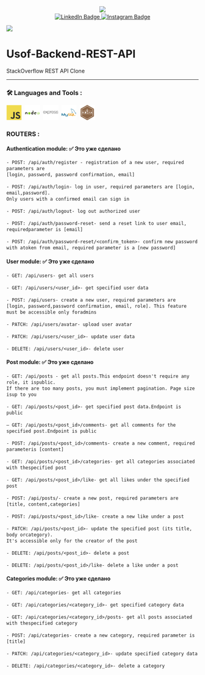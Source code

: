 <div id="header" align="center">
  <img src="https://media.giphy.com/media/M9gbBd9nbDrOTu1Mqx/giphy.gif" width="100"/>
</div>

<div id="badges" align="center">
  <a href="https://www.linkedin.com/in/%D0%BF%D0%B0%D0%B2%D0%B5%D0%BB-%D0%BC%D0%B0%D1%80%D1%87%D0%B5%D0%BD%D0%BA%D0%BE-74b98a224/">
    <img src="https://img.shields.io/badge/LinkedIn-blue?style=for-the-badge&logo=linkedin&logoColor=white" alt="LinkedIn Badge"/>
  </a>
  <a href="https://www.instagram.com/muilco/">
    <img src="https://img.shields.io/badge/Instagram-yellow?style=for-the-badge&logo=instagram&logoColor=white" alt="Instagram Badge"/>
  </a>
</div>

![](https://visitor-badge.glitch.me/badge?page_id=pmarchenkoucode.usof-backend-rest-api)


# Usof-Backend-REST-API
StackOverflow REST API Clone

---

### :hammer_and_wrench: Languages and Tools :

<div>
  <img src="https://github.com/devicons/devicon/blob/master/icons/javascript/javascript-original.svg" alt="JS" width="40" height="40"/>&nbsp;
  <img src="https://github.com/devicons/devicon/blob/master/icons/nodejs/nodejs-original-wordmark.svg" alt="NodeJS" width="40" height="40"/>&nbsp;
  <img src="https://github.com/devicons/devicon/blob/master/icons/express/express-original-wordmark.svg" alt="express" width="40" height="40"/>&nbsp;
  <img src="https://github.com/devicons/devicon/blob/master/icons/mysql/mysql-original-wordmark.svg" alt="MySQL" width="40" height="40"/>&nbsp;
  <img src="https://github.com/devicons/devicon/blob/master/icons/mocha/mocha-plain.svg" alt="Mocha" width="40" height="40"/>&nbsp;
</div>

### ROUTERS :
  #### Authentication module: :white_check_mark: Это уже сделано
    - POST: /api/auth/register - registration of a new user, required parameters are
    [login, password, password confirmation, email]

    - POST: /api/auth/login- log in user, required parameters are [login, email,password]. 
    Only users with a confirmed email can sign in

    - POST: /api/auth/logout- log out authorized user

    - POST: /api/auth/password-reset- send a reset link to user email, requiredparameter is [email]

    - POST: /api/auth/password-reset/<confirm_token>- confirm new password with atoken from email, required parameter is a [new password]
    
   #### User module: :white_check_mark: Это уже сделано
    - GET: /api/users- get all users
    
    - GET: /api/users/<user_id>- get specified user data
    
    - POST: /api/users- create a new user, required parameters are 
    [login, password,password confirmation, email, role]. This feature must be accessible only foradmins
    
    - PATCH: /api/users/avatar- upload user avatar
    
    - PATCH: /api/users/<user_id>- update user data
    
    - DELETE: /api/users/<user_id>- delete user
    
   #### Post module: :white_check_mark: Это уже сделано
    - GET: /api/posts - get all posts.This endpoint doesn't require any role, it ispublic.
    If there are too many posts, you must implement pagination. Page size isup to you
    
    - GET: /api/posts/<post_id>- get specified post data.Endpoint is public
    
    – GET: /api/posts/<post_id>/comments- get all comments for the specified post.Endpoint is public
    
    - POST: /api/posts/<post_id>/comments- create a new comment, required parameteris [content]
    
    - GET: /api/posts/<post_id>/categories- get all categories associated with thespecified post
    
    - GET: /api/posts/<post_id>/like- get all likes under the specified post
    
    - POST: /api/posts/- create a new post, required parameters are [title, content,categories]
    
    - POST: /api/posts/<post_id>/like- create a new like under a post
    
    - PATCH: /api/posts/<post_id>- update the specified post (its title, body orcategory). 
    It's accessible only for the creator of the post
    
    - DELETE: /api/posts/<post_id>- delete a post
    
    - DELETE: /api/posts/<post_id>/like- delete a like under a post
    
  #### Categories module: :white_check_mark: Это уже сделано
    - GET: /api/categories- get all categories
    
    - GET: /api/categories/<category_id>- get specified category data
    
    - GET: /api/categories/<category_id>/posts- get all posts associated with thespecified category
    
    - POST: /api/categories- create a new category, required parameter is [title]
    
    - PATCH: /api/categories/<category_id>- update specified category data
    
    - DELETE: /api/categories/<category_id>- delete a category
    
    
    
    
